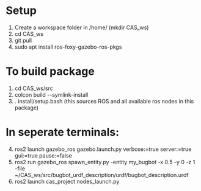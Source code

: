 # Setup
1. Create a workspace folder in /home/  (mkdir CAS_ws)
2. cd CAS_ws
3. git pull <this repo>
4. sudo apt install ros-foxy-gazebo-ros-pkgs 

# To build package
1. cd CAS_ws/src
2. colcon build --symlink-install
3. . install/setup.bash (this sources ROS and all available ros nodes in this package)

# In seperate terminals: 
4. ros2 launch gazebo_ros gazebo.launch.py verbose:=true server:=true gui:=true pause:=false
5. ros2 run gazebo_ros spawn_entity.py -entity my_bugbot -x 0.5 -y 0 -z 1 -file ~/CAS_ws/src/bugbot_urdf_description/urdf/bugbot_description.urdf
4. ros2 launch cas_project nodes_launch.py
